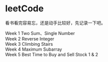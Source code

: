 # leetCode

看书看完容易忘，还是动手比较好，先记录一下吧。


Week 1 Two Sum、Single Number  
Week 2 Reverse Integer  
Week 3 Climbing Stairs  
Week 4 Maximum Subarray  
Week 5 Best Time to Buy and Sell Stock 1 & 2